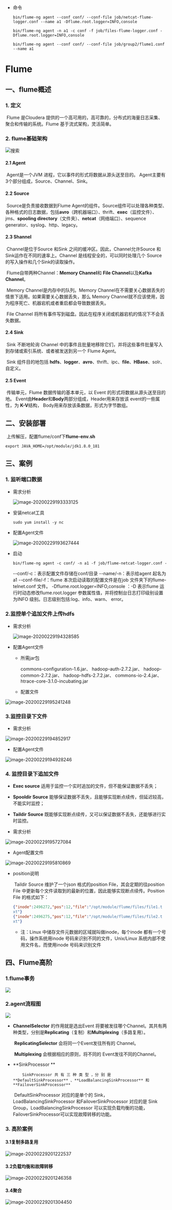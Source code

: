 + 命令

	```
	bin/flume-ng agent --conf conf/ --conf-file job/netcat-flume-logger.conf --name a1 -Dflume.root.logger=INFO,console
	
	bin/flume-ng agent -n a1 -c conf -f job/files-flume-logger.conf -Dflume.root.logger=INFO,console
	
	bin/flume-ng agent --conf conf/ --conf-file job/group2/flume1.conf --name a1
	```

# Flume

## 一、flume概述
### 1. 定义
​    	Flume 是Cloudera 提供的一个高可用的，高可靠的，分布式的海量日志采集、聚合和传输的系统。Flume 基于流式架构，灵活简单。

### 2. flume基础架构
![搜索](image/2020-02-29-07-42-43.png)
#### 2.1 Agent
​    Agent是一个JVM 进程，它以事件的形式将数据从源头送至目的。 Agent主要有3个部分组成，Source、Channel、Sink。

#### 2.2 Source
​		Source是负责接收数据到Flume Agent的组件。Source组件可以处理各种类型、各种格式的日志数据，包括**avro**（跨机器端口）、thrift、**exec**（监控文件）、jms、**spooling directory**（文件夹）、**netcat**（网络端口）、sequence generator、syslog、http、legacy。 

#### 2.3 Shannel
​		Channel是位于Source 和Sink 之间的缓冲区。因此，Channel允许Source 和Sink运作在不同的速率上。Channel 是线程安全的，可以同时处理几个 Source 的写入操作和几个Sink的读取操作。

​		Flume自带两种Channel：**Memory Channel**和 **File Channel**以及**Kafka Channel**。

​		Memory Channel是内存中的队列。Memory Channel在不需要关心数据丢失的情景下适用。如果需要关心数据丢失，那么 Memory Channel就不应该使用，因为程序死亡、机器宕机或者重启都会导致数据丢失。 

​    	File Channel 将所有事件写到磁盘。因此在程序关闭或机器宕机的情况下不会丢失数据。

#### 2.4 Sink

​		Sink 不断地轮询 Channel 中的事件且批量地移除它们，并将这些事件批量写入到存储或索引系统、或者被发送到另一个 Flume Agent。

​		Sink 组件目的地包括 **hdfs**、**logger**、**avro**、thrift、ipc、**file**、**HBase**、solr、自定义。

#### 2.5 Event

​		传输单元，Flume 数据传输的基本单元，以 Event 的形式将数据从源头送至目的地。 Event由**Header**和**Body**两部分组成，Header用来存放该 event的一些属性，为 **K-V**结构， Body用来存放该条数据，形式为字节数组。 

## 二、安装部署

​		上传解压，配置flume/conf下**flume-env.sh**

```xml
export JAVA_HOME=/opt/module/jdk1.8.0_181
```

## 三、案例

### 1. 监听端口数据

 +  需求分析

	![image-20200229193333125](image/image-20200229193333125.png)

+ 安装netcat工具

	```
	sudo yum install -y nc
	```

+ 配置Agent文件

	![image-20200229193627444](image/image-20200229193627444.png)



+ 启动

	```xml
	bin/flume-ng agent -c conf/ -n a1 -f job/flume-netcat-logger.conf -Dflume.root.logger=INFO,console
	```

	--conf/-c：表示配置文件存储在conf/目录
	--name/-n：表示给agent 起名为a1
	--conf-file/-f：flume 本次启动读取的配置文件是在job 文件夹下的flume-telnet.conf
	文件。
	-Dflume.root.logger=INFO,console ：-D 表示flume 运行时动态修改flume.root.logger
	参数属性值，并将控制台日志打印级别设置为INFO 级别。日志级别包括:log、info、warn、
	error。

### 2.监控单个追加文件上传hdfs

+ 需求分析

	![image-20200229194328585](image/image-20200229194328585.png)

+ 配置Agent文件

	+ 所需jar包

		commons-configuration-1.6.jar、
		hadoop-auth-2.7.2.jar、
		hadoop-common-2.7.2.jar、
		hadoop-hdfs-2.7.2.jar、
		commons-io-2.4.jar、
		htrace-core-3.1.0-incubating.jar

	+ 配置文件

![image-20200229195241248](image/image-20200229195241248.png)

### 3.监控目录下文件

+ 需求分析

![image-20200229194852917](image/image-20200229194852917.png)

+ 配置Agent文件

![image-20200229194928246](image/image-20200229194928246.png)

### 4. 监控目录下追加文件

+ **Exec source** 适用于监控一个实时追加的文件，但不能保证数据不丢失；

+ **Spooldir Source** 能够保证数据不丢失，且能够实现断点续传，但延迟较高，不能实时监控；

+ **Taildir Source** 既能够实现断点续传，又可以保证数据不丢失，还能够进行实时监控。



+ 需求分析

![image-20200229195727084](image/image-20200229195727084.png)

+ Agent配置文件

![image-20200229195810869](image/image-20200229195810869.png)

+ position说明

	​		Taildir Source 维护了一个json 格式的position File，其会定期的往position File
	中更新每个文件读取到的最新的位置，因此能够实现断点续传。Position File 的格式如下：

	```json
	{"inode":2496272,"pos":12,"file":"/opt/module/flume/files/file1.t
	xt"}
	{"inode":2496275,"pos":12,"file":"/opt/module/flume/files/file2.t
	xt"}
	```

	+ 注：Linux 中储存文件元数据的区域就叫做inode，每个inode 都有一个号码，操作系统用inode 号码来识别不同的文件，Unix/Linux 系统内部不使用文件名，而使用inode 号码来识别文件

## 四、Flume高阶

### 1.flume事务

![](image/2020-02-29-10-59-48.png)
### 2.agent流程图
![](image/2020-02-29-11-00-29.png)

+ **ChannelSelector** 的作用就是选出Event 将要被发往哪个Channel。其共有两种类型，分别是**Replicating**（复制）和**Multiplexing**（多路复用）。

	​        **ReplicatingSelector** 会将同一个Event发往所有的 Channel。

	​        **Multiplexing** 会根据相应的原则，将不同的 Event发往不同的Channel。

+ **SinkProcessor **

	  	  SinkProcessor 共 有 三 种 类 型 ，分 别 是 **DefaultSinkProcessor** 、**LoadBalancingSinkProcessor** 和**FailoverSinkProcessor**

	​     	DefaultSinkProcessor 对应的是单个的 Sink，LoadBalancingSinkProcessor 和FailoverSinkProcessor 对应的是 Sink Group，LoadBalancingSinkProcessor 可以实现负载均衡的功能，FailoverSinkProcessor可以实现故障转移的功能。   

### 3. 高阶案例

#### 3.1复制多路复用

![image-20200229201222537](image/image-20200229201222537.png)

#### 3.2负载均衡和故障转移

![image-20200229201246358](image/image-20200229201246358.png)

#### 3.4聚合

![image-20200229201304450](image/image-20200229201304450.png)